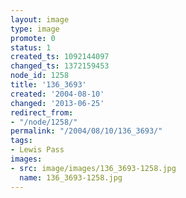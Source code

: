 ```yaml
---
layout: image
type: image
promote: 0
status: 1
created_ts: 1092144097
changed_ts: 1372159453
node_id: 1258
title: '136_3693'
created: '2004-08-10'
changed: '2013-06-25'
redirect_from:
- "/node/1258/"
permalink: "/2004/08/10/136_3693/"
tags:
- Lewis Pass
images:
- src: image/images/136_3693-1258.jpg
  name: 136_3693-1258.jpg
---
```


